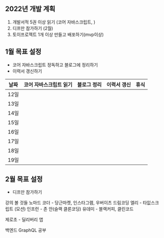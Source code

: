## 2022년 개발 계획
1. 개발서적 5권 이상 읽기 (코어 자바스크립트, )
2. 디프만 참가하기 (2월)
3. 토이프로젝트 1개 이상 만들고 배포하기(mvp이상)

## 1월 목표 설정
- 코어 자바스크립트 정독하고 블로그에 정리하기
- 이력서 갱신하기

| 날짜 | 코어 자바스크립트 읽기 | 블로그 정리 | 이력서 갱신 | 휴식 |
|:---:|:---:|:---:|:---:|:---:|
| 12일 |  | | | |
| 13일 |  |  | | |
| 14일 |  |  | | |
| 15일 |  |  | | | 
| 16일 |  |  | | | 
| 17일 |  |  | | | 
| 18일 |  | | | | 
| 19일 |  | | | | 

## 2월 목표 설정
- 디프만 참가하기

강의 볼 것들
노마드 코더 - 당근마켓, 인스타그램, 우버이츠
드림코딩 엘리 - 타잆스크립트 (모션)
인프런 - 존 안(슬랙 클론코딩)
유데미 - 블랙커피, 클린코드

제로초 - 딜리버리 앱

백엔드 GraphQL 공부
